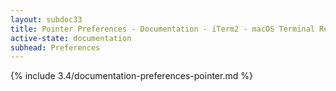```yaml
---
layout: subdoc33
title: Pointer Preferences - Documentation - iTerm2 - macOS Terminal Replacement
active-state: documentation
subhead: Preferences
---
```

{% include 3.4/documentation-preferences-pointer.md %}
